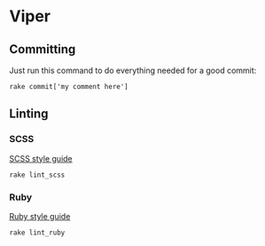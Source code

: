 # Viper

## Committing
Just run this command to do everything needed for a good commit:

`rake commit['my comment here']`

## Linting

### SCSS
[SCSS style guide](https://github.com/causes/scss-lint/blob/master/lib/scss_lint/linter/README.md)

`rake lint_scss`

### Ruby
[Ruby style guide](https://github.com/bbatsov/ruby-style-guide)

`rake lint_ruby`
